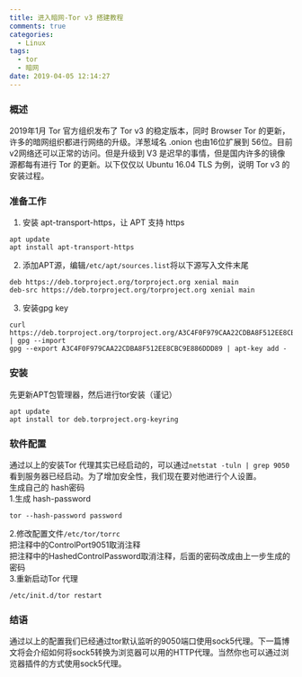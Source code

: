 ```yaml
---
title: 进入暗网-Tor v3 搭建教程
comments: true
categories:
  - Linux
tags:
  - tor
  - 暗网
date: 2019-04-05 12:14:27
---
```

### 概述
2019年1月 Tor 官方组织发布了 Tor v3 的稳定版本，同时 Browser Tor 的更新，许多的暗网组织都进行网络的升级。洋葱域名 .onion
也由16位扩展到 56位。目前v2网络还可以正常的访问。但是升级到 V3 是迟早的事情，但是国内许多的镜像源都每有进行 Tor 的更新。以下仅仅以
Ubuntu 16.04 TLS 为例，说明 Tor v3 的安装过程。
<!--more-->
### 准备工作

1. 安装 apt-transport-https，让 APT 支持 https

```shell
apt update
apt install apt-transport-https

```

2. 添加APT源，编辑`/etc/apt/sources.list`将以下源写入文件末尾

```
deb https://deb.torproject.org/torproject.org xenial main
deb-src https://deb.torproject.org/torproject.org xenial main
```

3. 安装gpg key

```shell
curl https://deb.torproject.org/torproject.org/A3C4F0F979CAA22CDBA8F512EE8CBC9E886DDD89.asc | gpg --import
gpg --export A3C4F0F979CAA22CDBA8F512EE8CBC9E886DDD89 | apt-key add -
```

<a name="e655a410"></a>

### 安装

先更新APT包管理器，然后进行tor安装（谨记）

```
apt update
apt install tor deb.torproject.org-keyring
```

### 软件配置

通过以上的安装Tor 代理其实已经启动的，可以通过`netstat -tuln | grep 9050`看到服务器已经启动。为了增加安全性，我们现在要对他进行个人设置。
<br/>生成自己的 hash密码<br/>1.生成 hash-password

```
tor --hash-password password
```

2.修改配置文件`/etc/tor/torrc`<br/>把注释中的ControlPort9051取消注释
<br/>把注释中的HashedControlPassword取消注释，后面的密码改成由上一步生成的密码<br/>3.重新启动Tor 代理

```
/etc/init.d/tor restart
```

<a name="433531fd"></a>

### 结语

通过以上的配置我们已经通过tor默认监听的9050端口使用sock5代理。下一篇博文将会介绍如何将sock5转换为浏览器可以用的HTTP代理。当然你也可以通过浏览器插件的方式使用sock5代理。
